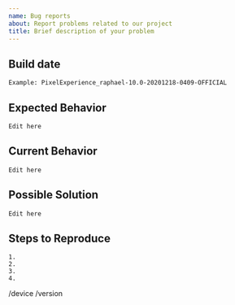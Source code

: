 ```yaml
---
name: Bug reports
about: Report problems related to our project
title: Brief description of your problem
---
```


<!-- INSTRUCTIONS
What not to report
- Bugs in unofficial builds or anything not downloaded from our official portal
- Missing Builds
- Problems with the website
- Asking for device support
- Feature requests

Make sure not to use extra mods when reporting a problem (for example: Magisk)

If you need help please check our Telegram group at https://t.me/pixelexperiencechat

Anything between <!- - and - -> won't be shown when your issue is created. 

!!!
PLEASE DON'T REMOVE BACKTICKS (`), OTHERWISE YOUR ISSUE WILL BE CLOSED AUTOMATICALLY
!!!
-->

## Build date
<!--- Anything that can help us identify the build you are using -->
```
Example: PixelExperience_raphael-10.0-20201218-0409-OFFICIAL
```

## Expected Behavior
<!--- Tell us what should happen -->
```
Edit here
```

## Current Behavior
<!--- Tell us what happens instead of the expected behavior -->
```
Edit here
```

## Possible Solution
<!--- Not obligatory, but suggest a fix/reason for the bug, -->
```
Edit here
```

## Steps to Reproduce
<!--- Provide a link to a live example, or an unambiguous set of steps to -->
<!--- reproduce this bug. Include code to reproduce, if relevant -->
```
1.
2.
3.
4.
```

<!-- THIS SECTION IS MANDATORY. If it is not filled out correctly, your issue will be marked as invalid.
Example:
/device polaris (found at https://wiki.pixelexperience.org/devices/)
/version eleven or eleven_plus (for plus version) - Usually version written by word(s) 13=thirteen, 12=twelve, ... Or you can find out by running command "adb shell getprop org.pixelexperience.version" (or inspecting "adb shell getprop" output manually)
-->

/device
/version

